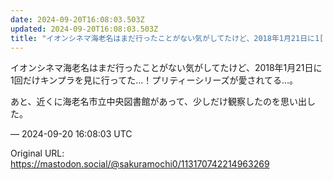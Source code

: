 ```yaml
---
date: 2024-09-20T16:08:03.503Z
updated: 2024-09-20T16:08:03.503Z
title: "イオンシネマ海老名はまだ行ったことがない気がしてたけど、2018年1月21日に1[...]"
---
```


<p>イオンシネマ海老名はまだ行ったことがない気がしてたけど、2018年1月21日に1回だけキンプラを見に行ってた…！プリティーシリーズが愛されてる…。</p><p>あと、近くに海老名市立中央図書館があって、少しだけ観察したのを思い出した。</p>

&mdash; 2024-09-20 16:08:03 UTC

Original URL: https://mastodon.social/@sakuramochi0/113170742214963269

